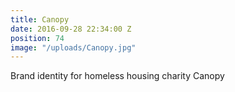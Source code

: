 ```yaml
---
title: Canopy
date: 2016-09-28 22:34:00 Z
position: 74
image: "/uploads/Canopy.jpg"
---
```


Brand identity for homeless housing charity Canopy